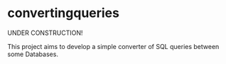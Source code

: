 # convertingqueries

UNDER CONSTRUCTION!

This project aims to develop a simple converter of SQL queries between some Databases.

